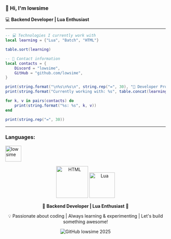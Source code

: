 ### 👋 Hi, I'm lowsime
💻 **Backend Developer | Lua Enthusiast**

---
```lua
-- 💻 Technologies I currently work with
local learning = {"Lua", "Batch", "HTML"}

table.sort(learning)

-- 🧻 Contact information
local contacts = {
    Discord = "lowsime",
    GitHub = "github.com/lowsime",
}

print(string.format("\n%s\n%s\n", string.rep("=", 30), "🚀 Developer Profile"))
print(string.format("Currently working with: %s", table.concat(learning, ", ")))

for k, v in pairs(contacts) do
    print(string.format("%s: %s", k, v))
end

print(string.rep("=", 30))
```

---
### Languages:

<p align="left">
  <img src="https://i.postimg.cc/bJz96TcX/lowsimegithub.png" width="50" height="50" alt="lowsime" style="vertical-align: middle;">
</p>

<p align="center">
  <img src="https://img.shields.io/badge/HTML5-E34F26?style=for-the-badge&logo=html5&logoColor=white" width="100" alt="HTML">
  <img src="https://img.shields.io/badge/Lua-2C2D72?style=for-the-badge&logo=lua&logoColor=white" width="80" alt="Lua">
</p>

<p align="center">
  🚀 <strong>Backend Developer | Lua Enthusiast</strong> 🚀
</p>

<p align="center">
  💡 Passionate about coding | Always learning & experimenting | Let's build something awesome!
</p>

<p align="center">
  <img src="https://img.shields.io/badge/©️ Github lowsime-505050?style=for-the-badge&logo=github&logoColor=white" alt="GitHub lowsime 2025">
</p>
